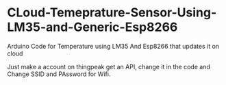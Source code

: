 # CLoud-Temeprature-Sensor-Using-LM35-and-Generic-Esp8266
Arduino Code for Temperature using LM35 And Esp8266 that updates it on cloud

Just make a account on thingpeak get an API, change it in the code and Change SSID and PAssword for Wifi.

